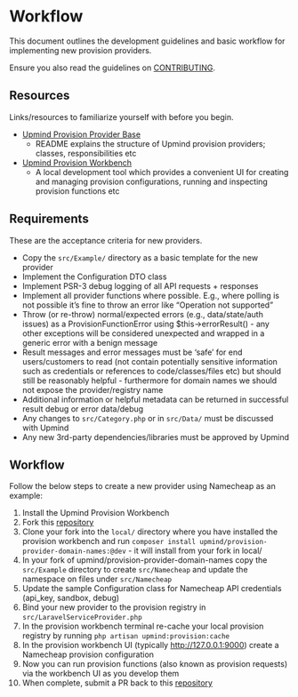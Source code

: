 # Workflow

This document outlines the development guidelines and basic workflow for implementing
new provision providers.

Ensure you also read the guidelines on [CONTRIBUTING](CONTRIBUTING.md).

## Resources

Links/resources to familiarize yourself with before you begin.

- [Upmind Provision Provider Base]()
  - README explains the structure of Upmind provision providers; classes, responsibilities etc
- [Upmind Provision Workbench]()
  - A local development tool which provides a convenient UI for creating and managing provision configurations, running and inspecting provision functions etc

## Requirements

These are the acceptance criteria for new providers.

- Copy the `src/Example/` directory as a basic template for the new provider
- Implement the Configuration DTO class
- Implement PSR-3 debug logging of all API requests + responses
- Implement all provider functions where possible. E.g., where polling is not possible it’s fine to throw an error like “Operation not supported”
- Throw (or re-throw) normal/expected errors (e.g., data/state/auth issues) as a ProvisionFunctionError using $this->errorResult() - any other exceptions will be considered unexpected and wrapped in a generic error with a benign message
- Result messages and error messages must be ‘safe’ for end users/customers to read (not contain potentially sensitive information such as  credentials or references to code/classes/files etc) but should still be reasonably helpful - furthermore for domain names we should not expose the provider/registry name
- Additional information or helpful metadata can be returned in successful result debug or  error data/debug
- Any changes to `src/Category.php` or in `src/Data/` must be discussed with Upmind
- Any new 3rd-party dependencies/libraries must be approved by Upmind

## Workflow

Follow the below steps to create a new provider using Namecheap as an example:

1. Install the Upmind Provision Workbench
2. Fork this [repository](https://github.com/upmind-automation/provision-provider-domain-names)
3. Clone your fork into the `local/` directory where you have installed the provision workbench and run `composer install upmind/provision-provider-domain-names:@dev` - it will install from your fork in local/
4. In your fork of upmind/provision-provider-domain-names copy the `src/Example` directory to create `src/Namecheap` and update the namespace on files under `src/Namecheap`
5. Update the sample Configuration class for Namecheap API credentials (api_key, sandbox, debug)
6. Bind your new provider to the provision registry in `src/LaravelServiceProvider.php`
7. In the provision workbench terminal re-cache your local provision registry by running `php artisan upmind:provision:cache`
8. In the provision workbench UI (typically http://127.0.0.1:9000) create a Namecheap provision configuration
9. Now you can run provision functions (also known as provision requests) via the workbench UI as you develop them
10. When complete, submit a PR back to this [repository](https://github.com/upmind-automation/provision-provider-domain-names)
